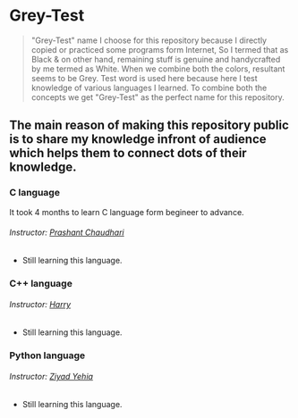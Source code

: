 # Grey-Test

>"Grey-Test" name I choose for this repository because I directly copied or practiced some programs form Internet, So I termed that as Black & on other hand, remaining stuff is genuine and handycrafted by me termed as White.
>When we combine both the colors, resultant seems to be Grey.
>Test word is used here because here I test knowledge of various languages I learned.
>To combine both the concepts we get "Grey-Test" as the perfect name for this repository. 

## The main reason of making this repository public is to share my knowledge infront of audience which helps them to connect dots of their knowledge.

### C language
It took 4 months to learn C language form begineer to advance.
###### Instructor: [Prashant Chaudhari](https://youtu.be/vl794HKeXug)

* Still learning this language.

### C++ language
###### Instructor: [Harry](https://youtu.be/yGB9jhsEsr8)
* Still learning this language.

### Python language
###### Instructor: [Ziyad Yehia](https://www.udemy.com/course/the-python-bible/)
* Still learning this language.

